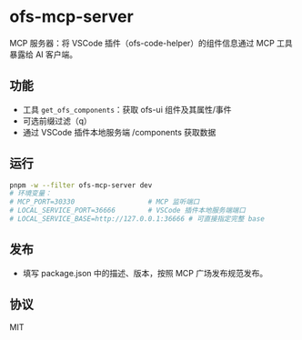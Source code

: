 # ofs-mcp-server

MCP 服务器：将 VSCode 插件（ofs-code-helper）的组件信息通过 MCP 工具暴露给 AI 客户端。

## 功能
- 工具 `get_ofs_components`：获取 ofs-ui 组件及其属性/事件
- 可选前缀过滤（q）
- 通过 VSCode 插件本地服务端 /components 获取数据

## 运行
```bash
pnpm -w --filter ofs-mcp-server dev
# 环境变量：
# MCP_PORT=30330                  # MCP 监听端口
# LOCAL_SERVICE_PORT=36666        # VSCode 插件本地服务端端口
# LOCAL_SERVICE_BASE=http://127.0.0.1:36666 # 可直接指定完整 base
```

## 发布
- 填写 package.json 中的描述、版本，按照 MCP 广场发布规范发布。

## 协议
MIT


